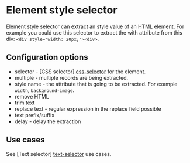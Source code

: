 # Element style selector
Element style selector can extract an style value of an HTML element.
For example you could use this selector to extract the with attribute from
this div: `<div style="width: 20px;"><div>`.

## Configuration options
 * selector - [CSS selector] [css-selector] for the element.
 * multiple - multiple records are being extracted.
 * style name - the attribute that is going to be extracted. For example
 `width`, `background-image`.
 * remove HTML
 * trim text
 * replace text - regular expression in the replace field possible
 * text prefix/suffix
 * delay - delay the extraction

## Use cases
See [Text selector] [text-selector] use cases.

 [text-selector]: Text%20selector.md
 [css-selector]: ../CSS%20selector.md
